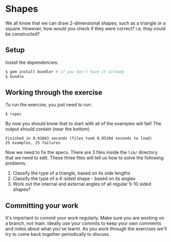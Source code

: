 # Shapes

We all know that we can draw 2-dimensional shapes, such as a triangle or a square. However, how would
you check if they were correct? i.e. they could be constructed?

## Setup

Install the dependencies:

```bash
$ gem install bundler # if you don't have it already
$ bundle
```

## Working through the exercise

To run the exercise, you just need to run:

```
$ rspec
```

By now you should know that to start with all of the examples will fail! The output should contain (near the bottom)

```
Finished in 0.01063 seconds (files took 0.05284 seconds to load)
25 examples, 25 failures
```

Now we need to fix the specs. There are 3 files inside the `lib/` directory that we need to edit.
These three files will tell us how to solve the following problems.

1. Classify the type of a triangle, based on its side lengths
2. Classify the type of a 4-sided shape - based on its angles
3. Work out the internal and external angles of all regular 5-10 sided shapes?

## Committing your work

It's important to commit your work regularly. Make sure you are working on a branch, not main.
Ideally use your commits to keep your own comments and notes about what you've learnt.
As you work through the exercises we'll try to come back together periodically to discuss.
